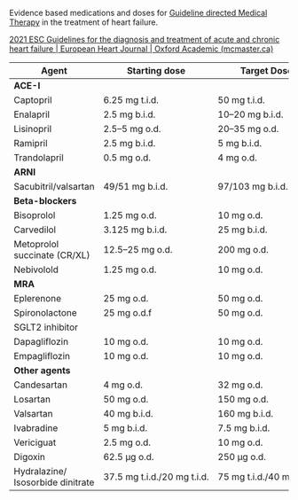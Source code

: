 Evidence based medications and doses for [Guideline directed Medical Therapy](Guideline-Directed%20Medical%20Therapy.md) in the treatment of heart failure.

[2021 ESC Guidelines for the diagnosis and treatment of acute and chronic heart failure | European Heart Journal | Oxford Academic (mcmaster.ca)](https://academic-oup-com.libaccess.lib.mcmaster.ca/eurheartj/advance-article/doi/10.1093/eurheartj/ehab368/6358045?s=09#298271486)

| Agent                             | Starting dose               | Target Dose                    |
| --------------------------------- | --------------------------- | ------------------------- |
| **ACE-I**                         |                             |                           |
| Captopril                         | 6.25 mg t.i.d.              | 50 mg t.i.d.              |
| Enalapril                         | 2.5 mg b.i.d.               | 10–20 mg b.i.d.           |
| Lisinopril                        | 2.5–5 mg o.d.               | 20–35 mg o.d.             |
| Ramipril                          | 2.5 mg b.i.d.               | 5 mg b.i.d.               |
| Trandolapril                      | 0.5 mg o.d.                 | 4 mg o.d.                 |
| **ARNI**                          |                             |                           |
| Sacubitril/valsartan              | 49/51 mg b.i.d.             | 97/103 mg b.i.d.          |
| **Beta-blockers**                 |                             |                           |
| Bisoprolol                        | 1.25 mg o.d.                | 10 mg o.d.                |
| Carvedilol                        | 3.125 mg b.i.d.             | 25 mg b.i.d.              |
| Metoprolol succinate (CR/XL)      | 12.5–25 mg o.d.             | 200 mg o.d.               |
| Nebivolold                        | 1.25 mg o.d.                | 10 mg o.d.                |
| **MRA**                           |                             |                           |
| Eplerenone                        | 25 mg o.d.                  | 50 mg o.d.                |
| Spironolactone                    | 25 mg o.d.f                 | 50 mg o.d.                |
| SGLT2 inhibitor                   |                             |                           |
| Dapagliflozin                     | 10 mg o.d.                  | 10 mg o.d.                |
| Empagliflozin                     | 10 mg o.d.                  | 10 mg o.d.                |
| **Other agents**                  |                             |                           |
| Candesartan                       | 4 mg o.d.                   | 32 mg o.d.                |
| Losartan                          | 50 mg o.d.                  | 150 mg o.d.               |
| Valsartan                         | 40 mg b.i.d.                | 160 mg b.i.d.             |
| Ivabradine                        | 5 mg b.i.d.                 | 7.5 mg b.i.d.             |
| Vericiguat                        | 2.5 mg o.d.                 | 10 mg o.d.                |
| Digoxin                           | 62.5 µg o.d.                | 250 µg o.d.               |
| Hydralazine/ Isosorbide dinitrate | 37.5 mg t.i.d./20 mg t.i.d. | 75 mg t.i.d./40 mg t.i.d. |
